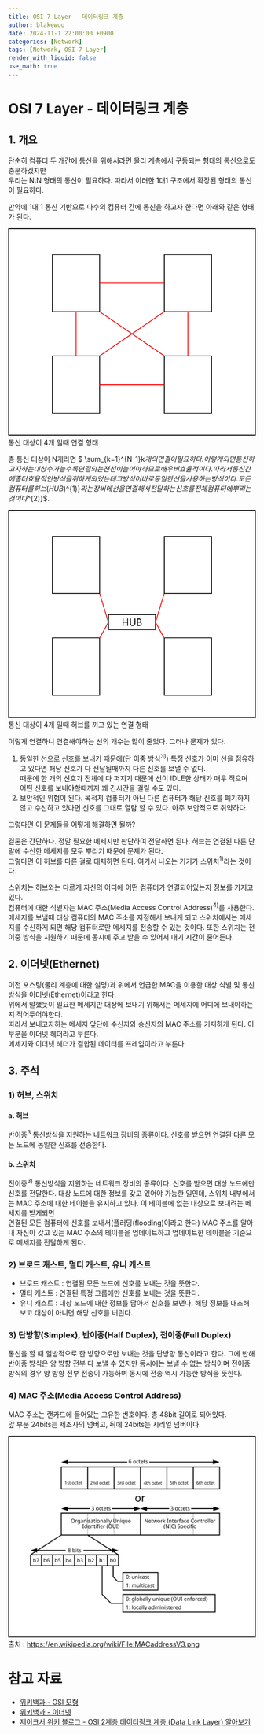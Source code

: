 ```yaml
---
title: OSI 7 Layer - 데이터링크 계층
author: blakewoo
date: 2024-11-1 22:00:00 +0900
categories: [Network]
tags: [Network, OSI 7 Layer]
render_with_liquid: false
use_math: true
---
```


# OSI 7 Layer - 데이터링크 계층
## 1. 개요
단순히 컴퓨터 두 개간에 통신을 위해서라면 물리 계층에서 구동되는 형태의 통신으로도 충분하겠지만    
우리는 N:N 형태의 통신이 필요하다. 따라서 이러한 1대1 구조에서 확장된 형태의 통신이 필요하다.

만약에 1대 1 통신 기반으로 다수의 컴퓨터 간에 통신을 하고자 한다면 아래와 같은 형태가 된다.

![img.png](/assets/blog/cs/network/osi_7_layer_datalink/img.png)   
통신 대상이 4개 일때 연결 형태

총 통신 대상이 N개라면 $ \sum_{k=1}^{N-1}k$개의 연결이 필요하다.
이렇게되면 통신하고자하는 대상 수가 늘수록 연결되는 전선이 늘어야하므로 매우 비효율적이다.
따라서 통신간에 좀 더 효율적인 방식을 취하게 되었는데 그 방식이 바로 동일한 선을 사용하는 방식이다.  
모든 컴퓨터를 허브(HUB)$^{1)}$라는 장비에 선을 연결해서 전달하는 신호를 전체 컴퓨터에 뿌리는 것이다$^{2)}$.

![img_1.png](/assets/blog/cs/network/osi_7_layer_datalink/img_1.png)   
통신 대상이 4개 일때 허브를 끼고 있는 연결 형태
 
이렇게 연결하니 연결해야하는 선의 개수는 많이 줄었다. 그러나 문제가 있다.
1. 동일한 선으로 신호를 보내기 때문에(단 이중 방식$^{3)}$) 특정 신호가 이미 선을 점유하고 있다면 해당 신호가 다 전달될때까지 다른 신호를 보낼 수 없다.   
때문에 한 개의 신호가 전체에 다 퍼지기 때문에 선이 IDLE한 상태가 매우 적으며 어떤 신호를 보내야할때까지 꽤 긴시간을 걸릴 수도 있다.
2. 보안적인 위험이 된다. 목적지 컴퓨터가 아닌 다른 컴퓨터가 해당 신호를 폐기하지 않고 수신하고 있다면 신호를 그대로 열람 할 수 있다. 아주 보안적으로 취약하다.

그렇다면 이 문제들을 어떻게 해결하면 될까?

결론은 간단하다. 정말 필요한 메세지만 판단하여 전달하면 된다.
허브는 연결된 다른 단말에 수신한 메세지를 모두 뿌리기 때문에 문제가 된다.   
그렇다면 이 허브를 다른 걸로 대체하면 된다. 여기서 나오는 기기가 스위치$^{1)}$라는 것이다.

스위치는 허브와는 다르게 자신의 어디에 어떤 컴퓨터가 연결되어있는지 정보를 가지고 있다.  
컴퓨터에 대한 식별자는 MAC 주소(Media Access Control Address)$^{4)}$를 사용한다.   
메세지를 보낼때 대상 컴퓨터의 MAC 주소를 지정해서 보내게 되고
스위치에서는 메세지를 수신하게 되면 해당 컴퓨터로만 메세지를 전송할 수 있는 것이다.
또한 스위치는 전 이중 방식을 지원하기 때문에 동시에 주고 받을 수 있어서 대기 시간이 줄어든다.

## 2. 이더넷(Ethernet)
이전 포스팅(물리 계층에 대한 설명)과 위에서 언급한 MAC을 이용한 대상 식별 및 통신 방식을 이더넷(Ethernet)이라고 한다.   
위에서 말했듯이 필요한 메세지만 대상에 보내기 위해서는 메세지에 어디에 보내야하는지 적어두어야한다.   
따라서 보내고자하는 메세지 앞단에 수신자와 송신자의 MAC 주소를 기재하게 된다.
이 부분을 이더넷 헤더라고 부른다.  
메세지와 이더넷 헤더가 결합된 데이터를 프레임이라고 부른다.


## 3. 주석
### 1) 허브, 스위치
#### a. 허브
반이중$^{3}$ 통신방식을 지원하는 네트워크 장비의 종류이다.
신호를 받으면 연결된 다른 모든 노드에 동일한 신호를 전송한다.

#### b. 스위치
전이중$^{3)}$ 통신방식을 지원하는 네트워크 장비의 종류이다.
신호를 받으면 대상 노드에만 신호를 전달한다.
대상 노드에 대한 정보를 갖고 있어야 가능한 일인데, 
스위치 내부에서는 MAC 주소에 대한 테이블을 유지하고 있다. 이 테이블에 없는 대상으로 보내려는 메세지를 받게되면   
연결된 모든 컴퓨터에 신호를 보내서(플러딩(flooding)이라고 한다) MAC 주소를 알아내 자신이 갖고 있는 MAC 주소의 테이블을 업데이트하고
업데이트한 테이블을 기준으로 메세지를 전달하게 된다.

### 2) 브로드 캐스트, 멀티 캐스트, 유니 캐스트
- 브로드 캐스트 : 연결된 모든 노드에 신호를 보내는 것을 뜻한다.
- 멀티 캐스트 : 연결된 특정 그룹에만 신호를 보내는 것을 뜻한다.
- 유니 캐스트 : 대상 노드에 대한 정보를 담아서 신호를 보낸다. 해당 정보를 대조해보고 대상이 아니면 해당 신호를 버린다.
  

### 3) 단방향(Simplex), 반이중(Half Duplex), 전이중(Full Duplex)
통신을 할 때 일방적으로 한 방향으로만 보내는 것을 단방향 통신이라고 한다.
그에 반해 반이중 방식은 양 방향 전부 다 보낼 수 있지만 동시에는 보낼 수 없는 방식이며
전이중 방식의 경우 양 방향 전부 전송이 가능하며 동시에 전송 역시 가능한 방식을 뜻한다.

### 4) MAC 주소(Media Access Control Address)
MAC 주소는 랜카드에 들어있는 고유한 번호이다. 총 48bit 길이로 되어있다.   
앞 부분 24bits는 제조사의 넘버고, 뒤에 24bits는 시리얼 넘버이다.   

![img.png](/assets/blog/cs/network/osi_7_layer_datalink/img_2.png)    
출처 : https://en.wikipedia.org/wiki/File:MACaddressV3.png


# 참고 자료
- [위키백과 - OSI 모형](https://ko.wikipedia.org/wiki/OSI_%EB%AA%A8%ED%98%95)
- [위키백과 - 이더넷](https://ko.wikipedia.org/wiki/%EC%9D%B4%EB%8D%94%EB%84%B7) 
- [제이크서 위키 블로그 - OSI 2계층 데이터링크 계층 (Data Link Layer) 알아보기](https://jake-seo-dev.tistory.com/226?category=947330)
